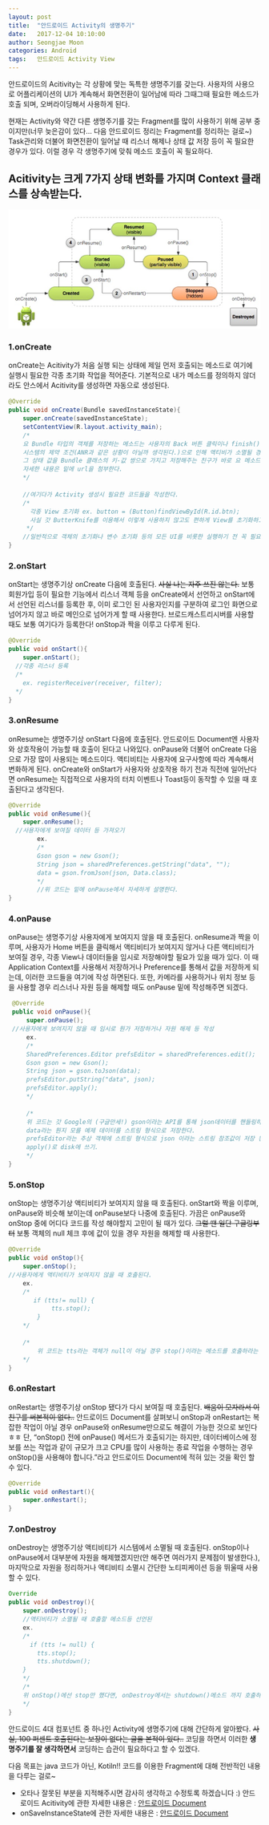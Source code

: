 ```yaml
---
layout: post
title:  "안드로이드 Activity의 생명주기"
date:   2017-12-04 10:10:00
author: Seongjae Moon
categories: Android
tags:   안드로이드 Activity View
---
```


안드로이드의 Acitivity는 각 상황에 맞는 독특한 생명주기를 갖는다. 사용자의 사용으로 어플리케이션의 UI가 계속해서 화면전환이 일어남에 따라 그때그때 필요한 메소드가 호출 되며, 오버라이딩해서 사용하게 된다. 

현재는 Activity와 약간 다른 생명주기를 갖는 Fragment를 많이 사용하기 위해 공부 중이지만(너무 늦은감이 있다… 다음 안드로이드 정리는 Fragment를 정리하는 걸로~) Task관리와 더불어 화면전환이 일어날 때 리스너 해제나 상태 값 저장 등이 꼭 필요한 경우가 있다. 이럴 경우 각 생명주기에 맞춰 메소드 호출이 꼭 필요하다.

## Acitivity는 크게 7가지 상태 변화를 가지며 Context 클래스를 상속받는다.

![안드로이드 Document 참고](/assets/uploads/ActivityLife.jpg)

### 1.onCreate

onCreate는 Acitivity가 처음 실행 되는 상태에 제일 먼저 호출되는 메소드로 여기에 실행시 필요한 각종 초기화 작업을 적어준다. 기본적으로 내가 메소드를 정의하지 않더라도 안스에서 Acitivity를 생성하면 자동으로 생성된다.
```java
@Override   
public void onCreate(Bundle savedInstanceState){
    super.onCreate(savedInstanceState);
    setContentView(R.layout.activity_main);
    /*
    요 Bundle 타입의 객체를 저장하는 메소드는 사용자의 Back 버튼 클릭이나 finish() 메소드를 통한 액티비티 인스턴스의 소멸이 아닌
    시스템의 제약 조건(ANR과 같은 상황이 아닐까 생각된다.)으로 인해 액티비가 소멸될 경우 인스턴스 자체는 소멸되지만 상태를 저장하고 있어야 하는 친구가 필요하다.
    그 상태 값을 Bundle 클래스의 키-값 쌍으로 가지고 저장해주는 친구가 바로 요 메소드라고 할 수 있다.
    자세한 내용은 밑에 url을 첨부한다.
    */
   
    //여기다가 Activity 생성시 필요한 코드들을 작성한다.
    /*
      각종 View 초기화 ex. button = (Button)findViewById(R.id.btn);
      사실 갓 ButterKnife를 이용해서 이렇게 사용하지 않고도 편하게 View를 초기화하고 각종 리스너 등록이 가능하다.
     */      
    //일반적으로 객체의 초기화나 변수 초기화 등의 모든 UI를 비롯한 실행하기 전 꼭 필요한 초기화 작업을 실행한다.
}
```

### 2.onStart

onStart는 생명주기상 onCreate 다음에 호출된다. ~~사실 나는 자주 쓰진 않는다.~~ 보통 회원가입 등이 필요한 기능에서 리스너 객체 등을 onCreate에서 선언하고 onStart에서 선언된 리스너를 등록한 후, 이미 로그인 된 사용자인지를 구분하여 로그인 화면으로 넘어가지 않고 바로 메인으로 넘어가게 할 때 사용한다. 브로드캐스트리시버를 사용할 때도 보통 여기다가 등록한다! onStop과 짝을 이루고 다루게 된다.
```java
@Override
public void onStart(){
    super.onStart();
  //각종 리스너 등록
  /*
    ex. registerReceiver(receiver, filter);
  */
}
```

### 3.onResume

onResume는 생명주기상 onStart 다음에 호출된다. 안드로이드 Document엔 사용자와 상호작용이 가능할 때 호출이 된다고 나와있다. onPause와 더불어 onCreate 다음으로 가장 많이 사용되는 메소드이다. 액티비티는 사용자에 요구사항에 따라 계속해서 변화하게 된다. onCreate와 onStart가 사용자와 상호작용 하기 전과 직전에 일어난다면 onResume는 직접적으로 사용자의 터치 이벤트나 Toast등이 동작할 수 있을 때 호출된다고 생각된다.
```java
@Override
public void onResume(){
    super.onResume();
  //사용자에게 보여질 데이터 등 가져오기
        ex.
        /*
        Gson gson = new Gson();
        String json = sharedPreferences.getString("data", "");
        data = gson.fromJson(json, Data.class);
        */
        //위 코드는 밑에 onPause에서 자세하게 설명한다.
}
```

### 4.onPause

onPause는 생명주기상 사용자에게 보여지지 않을 때 호출된다. onResume과 짝을 이루며, 사용자가 Home 버튼을 클릭해서 액티비티가 보여지지 않거나 다른 액티비티가 보여질 경우, 각종 View나 데이터들을 임시로 저장해야할 필요가 있을 때가 있다. 이 때 Application Context를 사용해서 저장하거나 Preference를 통해서 값을 저장하게 되는데, 이러한 코드들을 여기에 작성 하면된다. 또한, 카메라를 사용하거나 위치 정보 등을 사용할 경우 리스너나 자원 등을 해제할 때도 onPause 밑에 작성해주면 되겠다.
```java
 @Override
 public void onPause(){
     super.onPause();
 //사용자에게 보여지지 않을 때 임시로 뭔가 저장하거나 자원 해제 등 작성
     ex.
     /*
     SharedPreferences.Editor prefsEditor = sharedPreferences.edit();
     Gson gson = new Gson();
     String json = gson.toJson(data);
     prefsEditor.putString("data", json);
     prefsEditor.apply();
     */
     
     /*
     위 코드는 갓 Google의 (구글만세!) gson이라는 API를 통해 json데이터를 핸들링하는 코드이다.
     data라는 뭔지 모를 예제 데이터를 스트링 형식으로 저장한다.
     prefsEditor라는 추상 객체에 스트링 형식으로 json 이라는 스트링 참조값이 저장 된다.
     apply()로 disk에 쓰기.
     */
}
```

### 5.onStop

onStop는 생명주기상 액티비티가 보여지지 않을 때 호출된다. onStart와 짝을 이루며, onPause와 비슷해 보이는데 onPause보다 나중에 호출된다. 가끔은 onPause와 onStop 중에 어디다 코드를 작성 해야할지 고민이 될 때가 있다. ~~그럴 땐 일단 구글링부터~~ 보통 객체의 null 체크 후에 값이 있을 경우 자원을 해제할 때 사용한다.
```java
@Override
public void onStop(){
    super.onStop();
//사용자에게 액티비티가 보여지지 않을 때 호출된다.
    ex.
    /*
       if (tts!= null) {
            tts.stop();
        }
    */

    /*
        위 코드는 tts라는 객체가 null이 아닐 경우 stop()이라는 메소드를 호출하라는 코드이다.
    */
}
```

### 6.onRestart

onRestart는 생명주기상 onStop 됐다가 다시 보여질 때 호출된다. ~~배움이 모자라서 이 친구를 써본적이 없다..~~ 안드로이드 Document를 살펴보니 onStop과 onRestart는 복잡한 작업이 아닐 경우 onPause와 onResume만으로도 해결이 가능한 것으로 보인다 ㅎㅎ 단, “onStop() 전에 onPause() 메서드가 호출되기는 하지만, 데이터베이스에 정보를 쓰는 작업과 같이 규모가 크고 CPU를 많이 사용하는 종료 작업을 수행하는 경우 onStop()을 사용해야 합니다.”라고 안드로이드 Document에 적혀 있는 것을 확인 할 수 있다.
```java
@Override
public void onRestart(){
    super.onRestart();
}
```

### 7.onDestroy

onDestroy는 생명주기상 액티비티가 시스템에서 소멸될 때 호출된다. onStop이나 onPause에서 대부분에 자원을 해제했겠지만(안 해주면 여러가지 문제점이 발생한다.), 마지막으로 자원을 정리하거나 액티비티 소멸시 간단한 노티피케이션 등을 뛰울때 사용할 수 있다.
```java
Override
public void onDestroy(){
    super.onDestroy();
    //액티비티가 소멸될 때 호출할 메소드등 선언된
    ex.
    /*
      if (tts != null) {
        tts.stop();
        tts.shutdown();
    }
    */
    /*
    위 onStop()에선 stop만 했다면, onDestroy에서는 shutdown()메소드 까지 호출하여 완전히 자원을 해제해준다.
    */
}
```
안드로이드 4대 컴포넌트 중 하나인 Activity에 생명주기에 대해 간단하게 알아봤다. ~~사실, 100 퍼센트 호출된다는 보장이 없다는 글을 본적이 있다..~~ 코딩을 하면서 이러한 **생명주기를 잘 생각하면서** 코딩하는 습관이 필요하다고 할 수 있겠다.

다음 목표는 java 코드가 아닌, Kotiln!! 코드를 이용한 Fragment에 대해 전반적인 내용을 다루는 걸로~

* 오타나 잘못된 부분을 지적해주시면 감사히 생각하고 수정토록 하겠습니다 :)
안드로이드 Acitivity에 관한 자세한 내용은 : [안드로이드 Document](https://developer.android.com/reference/android/app/Activity.html#ActivityLifecycle)
* onSaveInstanceState에 관한 자세한 내용은 : [안드로이드 Document](https://developer.android.com/training/basics/activity-lifecycle/recreating.html?hl=ko)